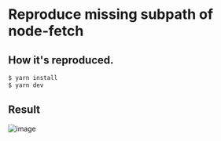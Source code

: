# Reproduce missing subpath of node-fetch

## How it's reproduced.

```bash
$ yarn install
$ yarn dev
```

## Result
![image](https://user-images.githubusercontent.com/1481277/87742685-37460380-c822-11ea-87ff-e6a0aa3f0455.png)
